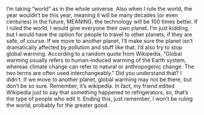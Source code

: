 I’m taking “world” as in the whole universe. Also when I rule the world, the year wouldn’t be this year, meaning it will be many decades (or even centuries) in the future, MEANING, the technology will be 100 times better. If I ruled the world, I would give everyone their own planet. I’m just kidding, but I would have the option for people to travel to other planets, if they are safe, of course. If we move to another planet, I’ll make sure the planet isn’t dramatically affected by pollution and stuff like that. I’d also try to stop global warming. According to a random quote from Wikipedia,
 “Global warming usually refers to human-induced warming of the Earth system, whereas climate change can refer to natural or anthropogenic change. The two terms are often used interchangeably.”
 Did you understand that? I didn’t. If we move to another planet, global warming may not be there, but don’t be so sure. Remember, it’s wikipedia. In fact, my friend edited	Wikipedia just to say that something happened to refrigerators, so, that’s the type of people who edit it. Ending this, just remember, I won’t be ruling the world, probably for the greater good.

